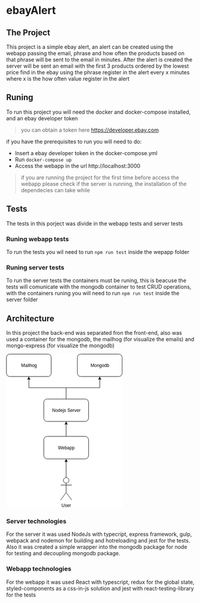 # ebayAlert

## The Project

This project is a simple ebay alert, an alert can be created using the webapp passing the email, phrase and  how often the products based on that phrase will be sent to the email in minutes.
After the alert is created the server will be sent an email with the first 3 products ordered by the lowest price find in the ebay using the phrase register in the alert every x minutes where x is the how often value register in the alert

## Runing

To run this project you will need the docker and docker-compose installed, and an ebay developer token

> you can obtain a token here https://developer.ebay.com

if you have the prerequisites to run you will need to do:

- Insert a ebay developer token in the docker-compose.yml
- Run ```docker-compose up```
- Access the webapp in the url http://localhost:3000

> if you are running the project for the first time before access the webapp please check if the server is running,  the installation of the dependecies can take while

## Tests

The tests in this porject was divide in the webapp tests and server tests

### Runing webapp tests

To run the tests you wil need to run ```npm run test``` inside the wepapp folder

### Runing server tests

To run the server tests the containers must be runing, this is beacuse the tests will comunicate with the mongodb container to test CRUD operations,
with the containers runing you will need to run ```npm run test``` inside the server folder

## Architecture

In this project the back-end was separated fron the front-end, also was used a container for the mongodb, the mailhog (for visualize the emails) and mongo-express (for visualize the mongodb)


![arcimage](https://github.com/ImDiegoDM/ebayAlert/blob/master/arc.png)

### Server technologies

For the server it was used NodeJs with typecript, express framework, gulp, webpack and nodemon for building and hotreloading and jest for the tests.
Also it was created a simple wrapper into the mongodb package for node for testing and decoupling mongodb package.

### Webapp technologies

For the webapp it was used React with typescript, redux for the global state, styled-components as a css-in-js solution and jest with react-testing-library for the tests
